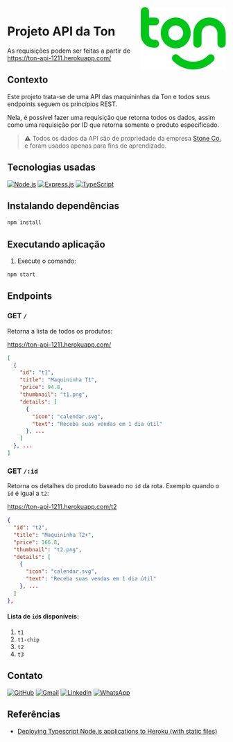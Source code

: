<a href="https://www.ton.com.br/" target="_blank">
  <img src="./ton.svg" alt="Ton logo" align="right">
</a>

# Projeto API da Ton

As requisições podem ser feitas a partir de https://ton-api-1211.herokuapp.com/

## Contexto

Este projeto trata-se de uma API das maquininhas da Ton e todos seus endpoints seguem os princípios REST.

Nela, é possível fazer uma requisição que retorna todos os dados, assim como uma requisição por ID que retorna somente o produto especificado.

> :warning: Todos os dados da API são de propriedade da empresa [Stone Co.](https://www.stone.co/) e foram usados apenas para fins de aprendizado.

## Tecnologias usadas

[![Node.js](https://img.shields.io/badge/Node.js-43853D?style=for-the-badge&logo=node.js&logoColor=white)](https://nodejs.org/)
[![Express.js](https://img.shields.io/badge/Express.js-404D59?style=for-the-badge)](https://expressjs.com/)
[![TypeScript](https://img.shields.io/badge/TypeScript-007ACC?style=for-the-badge&logo=typescript&logoColor=white)](https://www.typescriptlang.org/)

## Instalando dependências

```bash
npm install
```

## Executando aplicação

1. Execute o comando:

```bash
npm start
```

## Endpoints

### GET `/`

Retorna a lista de todos os produtos:

https://ton-api-1211.herokuapp.com/

```json
[
  {
    "id": "t1",
    "title": "Maquininha T1",
    "price": 94.8,
    "thumbnail": "t1.png",
    "details": [
      {
        "icon": "calendar.svg",
        "text": "Receba suas vendas em 1 dia útil"
      }, ...
    ]
  }, ...
]
```

### GET `/:id`

Retorna os detalhes do produto baseado no `id` da rota. Exemplo quando o `id` é igual a `t2`:

https://ton-api-1211.herokuapp.com/t2

```json
{
  "id": "t2",
  "title": "Maquininha T2+",
  "price": 166.8,
  "thumbnail": "t2.png",
  "details": [
    {
      "icon": "calendar.svg",
      "text": "Receba suas vendas em 1 dia útil"
    }, ...
  ]
},
```

#### Lista de `id`s disponíveis:

1.  `t1`
2.  `t1-chip`
3.  `t2`
4.  `t3`

## Contato

[![GitHub](https://img.shields.io/badge/GitHub-100000?style=for-the-badge&logo=github&logoColor=white)](https://github.com/gugadolzan)
[![Gmail](https://img.shields.io/badge/Gmail-D14836?style=for-the-badge&logo=gmail&logoColor=white)](mailto:gudolzan@gmail.com)
[![LinkedIn](https://img.shields.io/badge/LinkedIn-0077B5?style=for-the-badge&logo=linkedin&logoColor=white)](https://www.linkedin.com/in/gustavo-dolzan/)
[![WhatsApp](https://img.shields.io/badge/WhatsApp-25D366?style=for-the-badge&logo=whatsapp&logoColor=white)](https://api.whatsapp.com/send?phone=5547989167878)

## Referências

- [Deploying Typescript Node.js applications to Heroku (with static files)](https://medium.com/developer-rants/deploying-typescript-node-js-applications-to-heroku-81dd75424ce0)
